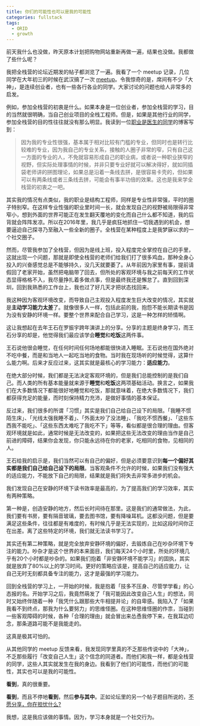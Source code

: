 ```yaml
---
title: 你们的可能性也可以是我的可能性
categories: fullstack
tags:
  - ORID
  - growth
---
```


前天我什么也没做，昨天原本计划把购物网站重新再做一遍，结果也没做。我都做了些什么呢？

我把全栈营的论坛近期发的帖子都浏览了一遍。我看了一个 meetup 记录，几位同学在大年初三的时候在武汉搞了一次 [meetup](http://forum.qzy.camp/t/1-30-meetup/536/3)。令我惊奇的是，席间有不少「大神」，是连续创业者，也有一些各行各业的同学。大家讨论的问题也给人非常多的启发。

例如，参加全栈营的初衷是什么。如果本身是一位创业者，参加全栈营的学习，目的当然就很明确，当自己创业项目的全栈工程师。但是，如果是其他行业的同学，参加全栈营的目的性往往就没有那么明显。我读到一位[职业是医生的同学](http://hyacinth96-blog.logdown.com/posts/1366868-2017130-wuhan-little-partners-the-first-meetup)的博客写到：

> 因为我的专业性很强，基本属于相对比较有门槛的专业，但同时也是转行比较难的专业，因为我自己的专业关系，接触的人圈子非常的窄，只有自己这一方面的专业的人，不免就容易形成自己的职业病，或者说一种职业狭窄的视野，但实际处理事情的时候，并非只要专业好就可以解决得好，就如同插袋老师讲的拼图理论，如果总是沿着一条线去拼，是很容易卡壳的，但如果可以有两条线或者三条线去拼，可能会有事半功倍的效果。这也是我来学全栈营的初衷之一吧。

其实我的情况有点类似，我的职业是结构工程师，同样是专业性非常强，平时的圈子特别窄。在这样专业性强的职业里时间一长，就会发现自己的视野被局限得非常窄小，想到外面的世界可能正在发生翻天覆地的变化而自己什么都不知道，我的后背就会阵阵发凉。所以在2016年里，我几乎是疯狂地抓住一切我遇到的机会，想要逼迫自己探寻乃至融入一些全新的圈子。全栈营在某种程度上是我梦寐以求的一个社交圈子。

然而，尽管我参加了全栈营，但因为是线上班，投入程度完全掌控在自己的手里，这就出现一个问题，那就是即使全栈营的老师们给我们打了很多鸡血，那种全身心投入的兴奋感觉总是不能够持久，没几天就要萎了。从年前因为家里有事，提前请假回了老家开始，虽然把电脑带了回去，但所处的客观环境与我之前每天的工作状态显得格格不入，我尽量挣扎着多做点事，但是最终我还是懈怠了。直到回到深圳，回到我熟悉的工作台上，我也过了好几天才把状态找回来。

我这种因为客观环境改变，而导致自己主观投入程度发生巨大改变的情况，其实就是**主动学习能力太差**了。就像很多人一样，包括此前的我，抱怨不能长期读书是因为没有安静的环境一样。要整个世界来配合自己学习，这是一种怎样的矫情啊。

这让我想起在去年王石在罗振宇跨年演讲上的分享。分享的主题是终身学习，而王石分享的却是，他觉得我们最应该学会**睡觉**和**吃饭**这两件事。

王石说他很会睡觉，在任何时间任何场地都能很快进入睡眠。王石说他在国外绝对不吃中餐，而是和当地人一起吃当地的食物。当时我在现场听的时候觉得，这算什么能力啊。后来才反应过来，这其实就是最核心的学习能力：**适应能力**。

在绝大部分时候，我们都是无法决定客观环境的，但是我们总能控制的是我们自己。而人类的所有基本能量就来源于**睡觉**和**吃饭**这两项基础活动。换言之，如果我们在大多数情况下都能很好地睡觉和吃饭，那就意味着，在绝大多数情况下，我们都获得充足的能量，而时刻保持精力充沛，是做好事情的基本保证。

反过来，我们很多的所谓「习惯」其实是我们自己给自己设下的局限。「我睡不惯陌生床」、「光线太强我睡不着」、「外面太吵了没法睡」、「我吃不惯西餐」、「这些东西我不能吃」、「这些东西太难吃了我吃不下」等等，看似都是很合理的理由。但客观环境就是如此，通常时候是无法改变的，如果把这些无法改变的理由当作是自己前进的障碍，结果你会发现，你只能永远待在你的老家，吃相同的食物，见相同的人。

王石给我的启示是，我们当然可以有自己的偏好，但是必须要意识到**每一个偏好其实都是我们自己给自己设下的局限**。当客观条件不允许的时候，如果我们没有强大的适应能力，不能放下自己的局限，结果就是我们将失去非常多进步的机会。

我们发现自己在安静的环境下读书效率是最高的，为了提高我们的学习效率，其实有两种策略。

第一种是，创造安静的地方，然后长时间待在那里。这是我们的通常做法，为此，我们要有书房，要有隔音玻璃，要去图书馆，要有降噪耳机。这都没问题，但是要满足这些条件，往往都是有难度的，有时候几乎是无法实现的，比如这段时间你正在出差。离了这些特定的环境，我们就无法读书学习了。

其实还有第二种策略，就是完全放弃安静环境的偏好，去锻炼自己在吵杂环境下专注的能力。吵杂才是这个世界的本来面目，我们每天24个小时里，所处的环境几乎有20个小时都是吵杂的。如果我们抱着「非安静环境不能学习」的固执，其实就是放弃了80%以上的学习时间。更好的策略应该是，提高自己的适应能力，让自己无时无刻都具备专注的能力，这才是最强的学习能力。

回到全栈营的学习上，一开始的时候，我是抱着「技多不压身、尽管学学看」的心态报的名。开始学习之后，我竟然萌发了「我可能因此改变自己人生」的想法，同时又始终伴随着一种「我凭什么跟那些大牛相提并论」的自卑感。我陷入了「如果我看不到终点，那我为什么要努力」的思维怪圈。在这种思维怪圈的作祟，当碰到一些客观障碍的时候，各种「合理的理由」就会冒出来怂恿我停下来，在我耳边叨念，那条道路可能不是我能走的。

这真是极其可怕的。

从其他同学的 meetup 反馈来看，我发现同学里真的不乏那些传说中的「大神」，不乏那些履行「改变自己人生」这个信念的同道者。而他们和我一样，都是全栈营的同学，这些人其实就发生在我的身边。我看到了他们的可能性，而他们的可能性，其实也可以是我的可能性。

**看到**，真的很重要。

**看到**，而且不停地**看到**，然后**参与其中**。正如论坛里的另一个帖子题目所说的，[不愿分享，你在担忧什么?](http://forum.qzy.camp/t/topic/538)

我想，这是我应该做的事情。因为，学习本身就是一个社交行为。
